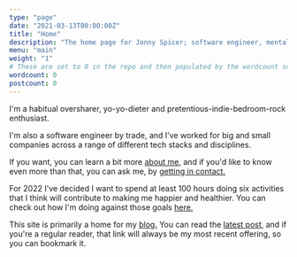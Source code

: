 ```yaml
---
type: "page"
date: "2021-03-13T00:00:00Z"
title: "Home"
description: "The home page for Jonny Spicer; software engineer, mental health advocate, blogger, climber, runner"
menu: "main"
weight: "1"
# These are set to 0 in the repo and then populated by the wordcount script during the build
wordcount: 0
postcount: 0
---
```

I'm a habitual oversharer, yo-yo-dieter and pretentious-indie-bedroom-rock enthusiast.

I'm also a software engineer by trade, and I've worked for big and small companies across a range of different tech stacks and disciplines.

If you want, you can learn a bit more [about me,](/about) and if you'd like to know even more than that, you can ask me, by [getting in contact.](/contact)

For 2022 I've decided I want to spend at least 100 hours doing six activities that I think will contribute
to making me happier and healthier. You can check out how I'm doing against those goals [here.](/100-hours)

This site is primarily a home for my [blog.](/blog) You can read the [latest post,](/blog/latest) and if you're a regular reader, that link will always be my most recent offering, so
you can bookmark it.
